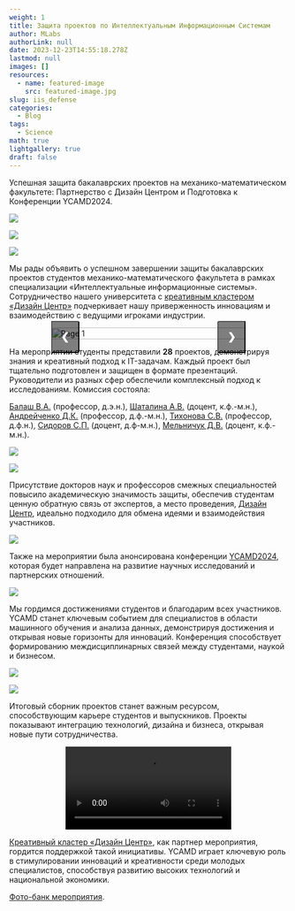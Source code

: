 ```yaml
---
weight: 1
title: Защита проектов по Интеллектуальным Информационным Системам
author: MLabs
authorLink: null
date: 2023-12-23T14:55:18.278Z
lastmod: null
images: []
resources:
  - name: featured-image
    src: featured-image.jpg
slug: iis_defense
categories:
  - Blog
tags:
  - Science
math: true
lightgallery: true
draft: false
---
```


Успешная защита бакалаврских проектов на механико-математическом факультете: Партнерство с Дизайн Центром и Подготовка к Конференции YCAMD2024.

<!--more-->

![](img/DSC_5286.jpg " ")

![](img/DSC_5340.jpg " ")

![](img/DSC_5320.jpg " ")

Мы рады объявить о успешном завершении защиты бакалаврских проектов студентов механико-математического факультета в рамках специализации «Интеллектуальные информационные системы». Сотрудничество нашего университета с [креативным кластером «Дизайн Центр»](https://designcenter.me/) подчеркивает нашу приверженность инновациям и взаимодействию с ведущими игроками индустрии.

<div style="position: relative; max-width: 70%; margin: auto;">
  <div class="slides" style="display: flex; overflow: hidden; width: 100%;">
    <div class="slide" style="min-width: 100%; transition: transform 0.5s ease;">
      <img src="./img/ИИС_защиты_images_Page1.jpg" alt="Page 1" style="width: 100%; height: auto;">
    </div>
    <div class="slide" style="min-width: 100%; transition: transform 0.5s ease;">
      <img src="./img/ИИС_защиты_images_Page2.jpg" alt="Page 2" style="width: 100%; height: auto;">
    </div>
  </div>
  <button class="prev" onclick="plusSlides(-1)" style="cursor: pointer; position: absolute; top: 50%; width: auto; padding: 16px; margin-top: -22px; color: white; font-weight: bold; font-size: 18px; transition: 0.6s ease; border-radius: 0 3px 3px 0; user-select: none; background-color: rgba(0,0,0,0.5); left: 0;">&#10094;</button>
  <button class="next" onclick="plusSlides(1)" style="cursor: pointer; position: absolute; top: 50%; width: auto; padding: 16px; margin-top: -22px; color: white; font-weight: bold; font-size: 18px; transition: 0.6s ease; border-radius: 3px 0 0 3px; user-select: none; background-color: rgba(0,0,0,0.5); right: 0;">&#10095;</button>
</div>

<script>
let slideIndex = 0;
showSlides(slideIndex);
setInterval(() => { plusSlides(1); }, 5000);

function plusSlides(n) {
  showSlides(slideIndex += n);
}

function showSlides(n) {
  let slides = document.getElementsByClassName("slide");
  if (n >= slides.length) { slideIndex = 0; }
  if (n < 0) { slideIndex = slides.length - 1; }
  for (let i = 0; i < slides.length; i++) {
    slides[i].style.transform = `translateX(${-slideIndex * 100}%)`;
  }
}
</script>

На мероприятии студенты представили **28** проектов, демонстрируя знания и креативный подход к IT-задачам. Каждый проект был тщательно подготовлен и защищен в формате презентаций. Руководители из разных сфер обеспечили комплексный подход к исследованиям. Комиссия состояла:

[Балаш В.А.](https://www.sgu.ru/person/balash-vladimir-alekseevich) (профессор, д.э.н.), 
[Шаталина А.В.](https://www.sgu.ru/person/shatalina-anna-vasilevna) (доцент, к.ф.-м.н.), 
[Андрейченко Д.К.](https://www.sgu.ru/person/andreychenko-dmitriy-konstantinovich) (профессор, д.ф.-м.н.), 
[Тихонова С.В.](https://www.sgu.ru/person/tihonova-sofya-vladimirovna) (профессор, д.ф.н.), 
[Сидоров С.П.](https://www.sgu.ru/person/sidorov-sergey-petrovich) (доцент, д.ф-м.н.), 
[Мельничук Д.В.](https://www.sgu.ru/person/melnichuk-dmitriy-vadimovich) (доцент, к.ф.-м.н.).

![](img/DSC_5262.jpg " ")

![](img/DSC_5295.jpg " ")

Присутствие докторов наук и профессоров смежных специальностей повысило академическую значимость защиты, обеспечив студентам ценную обратную связь от экспертов, а место проведения, [Дизайн Центр](https://designcenter.me/), идеально подходило для обмена идеями и взаимодействия участников.

![](img/DSC_5901.jpg " ")

Также на мероприятии была анонсирована конференции [YCAMD2024](https://t.me/youthscience), которая будет направлена на развитие научных исследований и партнерских отношений. 

![](img/DSC_5866.jpg " ")

Мы гордимся достижениями студентов и благодарим всех участников. YCAMD станет ключевым событием для специалистов в области машинного обучения и анализа данных, демонстрируя достижения и открывая новые горизонты для инноваций. Конференция способствует формированию междисциплинарных связей между студентами, наукой и бизнесом.

![](img/DSC_5912.jpg " ")

![](img/DSC_5917.jpg " ")

Итоговый сборник проектов станет важным ресурсом, способствующим карьере студентов и выпускников. Проекты показывают интеграцию технологий, дизайна и бизнеса, открывая новые пути сотрудничества.

<div style="text-align: center;">
	<video style="max-width: 100%; height: auto;" controls loop>
        <source src="https://mlabs.space/blog/iis_defense/video/video_2024-05-30_17-24-33.mp4" type="video/mp4">
    </video>
</div>

[Креативный кластер «Дизайн Центр»](https://designcenter.me/), как партнер мероприятия, гордится поддержкой такой инициативы. YCAMD играет ключевую роль в стимулировании инноваций и креативности среди молодых специалистов, способствуя развитию высоких технологий и национальной экономики. 

[Фото-банк мероприятия](https://cloud.mail.ru/public/8BUK/k4mhJfPw2).